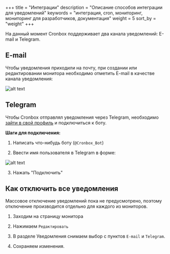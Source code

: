 +++
title = "Интеграции"
description = "Описание способов интеграции для уведомлений"
keywords = "интеграция, cron, мониторинг, мониторинг для разработчиков, документация"
weight = 5
sort_by = "weight"
+++

На данный момент Cronbox поддерживает два канала уведомлений: E-mail и Telegram.

## E-mail

Чтобы уведомления приходили на почту, при создании или редактировании монитора необходимо
отметить E-mail в качестве канала уведомления:

![alt text](/images/integration/email.png "Канал уведомлений по E-mail")

## Telegram

Чтобы Cronbox отправлял уведомления через Telegram, 
необходимо [зайти в свой профиль](https://cp.cronbox.ru/profile) и подключиться к боту.

**Шаги для подключения:**

1. Написать что-нибудь боту (`@Cronbox_Bot`)

2. Ввести имя пользователя в Telegram в форме:

![alt text](/images/integration/telegram_form.png "Форма интеграции с Telegram")

3. Нажать "Подключить"

## Как отключить все уведомления

Массовое отключение уведомлений пока не предусмотрено, поэтому отключение производится отдельно для каждого из мониторов. 

1. Заходим на страницу монитора

2. Нажимаем `Редактировать`

3. В разделе Уведомления снимаем выбор с пунктов `E-mail` и `Telegram`.

4. Сохраняем изменения.
